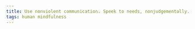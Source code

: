 ```yaml
---
title: Use nonviolent communication. Speek to needs, nonjudgementally.
tags: human mindfulness 
---
```


